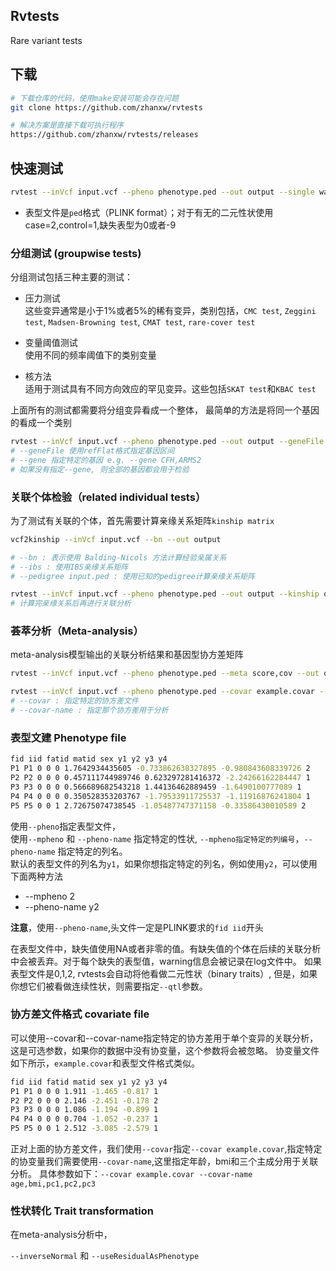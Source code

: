 ## Rvtests

Rare variant tests


## 下载

```bash
# 下载仓库的代码，使用make安装可能会存在问题
git clone https://github.com/zhanxw/rvtests

# 解决方案是直接下载可执行程序
https://github.com/zhanxw/rvtests/releases

```

## 快速测试

```bash
rvtest --inVcf input.vcf --pheno phenotype.ped --out output --single wald,score
```
- 表型文件是`ped`格式（PLINK format）；对于有无的二元性状使用case=2,control=1,缺失表型为0或者-9

### 分组测试 (groupwise tests)
分组测试包括三种主要的测试：  
- 压力测试  
这些变异通常是小于1%或者5%的稀有变异，类别包括，`CMC test`, `Zeggini test`, `Madsen-Browning test`, `CMAT test`, `rare-cover test`

- 变量阈值测试  
使用不同的频率阈值下的类别变量

- 核方法  
适用于测试具有不同方向效应的罕见变异。这些包括`SKAT test`和`KBAC test`

上面所有的测试都需要将分组变异看成一个整体， 最简单的方法是将同一个基因的看成一个类别

```bash
rvtest --inVcf input.vcf --pheno phenotype.ped --out output --geneFile refFlat_hg19.txt.gz --burden cmc --vt price --kernel skat,kbac
# --geneFile 使用refFlat格式指定基因区间
# --gene 指定特定的基因 e.g. --gene CFH,ARMS2
# 如果没有指定--gene, 则全部的基因都会用于检验
```

### 关联个体检验（related individual tests）
为了测试有关联的个体，首先需要计算亲缘关系矩阵`kinship matrix`
```bash
vcf2kinship --inVcf input.vcf --bn --out output

# --bn : 表示使用 Balding-Nicols 方法计算经验亲属关系
# --ibs : 使用IBS亲缘关系矩阵
# --pedigree input.ped : 使用已知的pedigree计算亲缘关系矩阵

rvtest --inVcf input.vcf --pheno phenotype.ped --out output --kinship output.kinship --single famScore,famLRT,famGrammarGamma
# 计算完亲缘关系后再进行关联分析
```

### 荟萃分析（Meta-analysis）
meta-analysis模型输出的关联分析结果和基因型协方差矩阵

```bash
rvtest --inVcf input.vcf --pheno phenotype.ped --meta score,cov --out output
```

```bash
rvtest --inVcf input.vcf --pheno phenotype.ped --covar example.covar --covar-name age,bmi --inverseNormal --useResidualAsPhenotype  --meta score,cov --out output
# --covar : 指定特定的协方差文件
# --covar-name : 指定那个协方差用于分析
```

### 表型文建 Phenotype file 

```bash
fid iid fatid matid sex y1 y2 y3 y4
P1 P1 0 0 0 1.7642934435605 -0.733862638327895 -0.980843608339726 2
P2 P2 0 0 0 0.457111744989746 0.623297281416372 -2.24266162284447 1
P3 P3 0 0 0 0.566689682543218 1.44136462889459 -1.6490100777089 1
P4 P4 0 0 0 0.350528353203767 -1.79533911725537 -1.11916876241804 1
P5 P5 0 0 1 2.72675074738545 -1.05487747371158 -0.33586430010589 2
```
使用`--pheno`指定表型文件，  
使用`--mpheno` 和 `--pheno-name` 指定特定的性状, 
`--mpheno指定特定的列编号`，`--pheno-name` 指定特定的列名。  
默认的表型文件的列名为`y1`，如果你想指定特定的列名，例如使用`y2`，可以使用下面两种方法

- --mpheno 2
- --pheno-name y2

**注意**，使用`--pheno-name`,头文件一定是PLINK要求的`fid iid`开头

在表型文件中，缺失值使用NA或者非零的值。有缺失值的个体在后续的关联分析中会被丢弃。对于每个缺失的表型值，warning信息会被记录在log文件中。
如果表型文件是0,1,2, rvtests会自动将他看做二元性状（binary traits）, 但是，如果你想它们被看做连续性状，则需要指定`--qtl`参数。
### 协方差文件格式 covariate file 
可以使用--covar和--covar-name指定特定的协方差用于单个变异的关联分析，这是可选参数，如果你的数据中没有协变量，这个参数将会被忽略。
协变量文件如下所示，`example.covar`和表型文件格式类似。

```bash
fid iid fatid matid sex y1 y2 y3 y4
P1 P1 0 0 0 1.911 -1.465 -0.817 1
P2 P2 0 0 0 2.146 -2.451 -0.178 2
P3 P3 0 0 0 1.086 -1.194 -0.899 1
P4 P4 0 0 0 0.704 -1.052 -0.237 1
P5 P5 0 0 1 2.512 -3.085 -2.579 1
```
正对上面的协方差文件，我们使用`--covar`指定`--covar example.covar`,指定特定的协变量我们需要使用`--covar-name`,这里指定年龄，bmi和三个主成分用于关联分析。
具体参数如下：`--covar example.covar --covar-name age,bmi,pc1,pc2,pc3`


### 性状转化 Trait transformation 
在meta-analysis分析中，

`--inverseNormal` 和 `--useResidualAsPhenotype`
